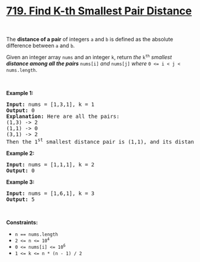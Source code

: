 # <a class="no-underline hover:text-blue-s dark:hover:text-dark-blue-s truncate cursor-text whitespace-normal hover:!text-[inherit]" href="https://leetcode.com/problems/find-k-th-smallest-pair-distance/" target="_blank">719. Find K-th Smallest Pair Distance</a>

<p>&nbsp;</p><p>The <strong>distance of a pair</strong> of integers <code>a</code> and <code>b</code> is defined as the absolute difference between <code>a</code> and <code>b</code>.</p>

<p>Given an integer array <code>nums</code> and an integer <code>k</code>, return <em>the</em> <code>k<sup>th</sup></code> <em>smallest <strong>distance among all the pairs</strong></em> <code>nums[i]</code> <em>and</em> <code>nums[j]</code> <em>where</em> <code>0 &lt;= i &lt; j &lt; nums.length</code>.</p>

<p>&nbsp;</p>
<p><strong class="example">Example 1:</strong></p>

<pre><strong>Input:</strong> nums = [1,3,1], k = 1
<strong>Output:</strong> 0
<strong>Explanation:</strong> Here are all the pairs:
(1,3) -&gt; 2
(1,1) -&gt; 0
(3,1) -&gt; 2
Then the 1<sup>st</sup> smallest distance pair is (1,1), and its distance is 0.
</pre>

<p><strong class="example">Example 2:</strong></p>

<pre><strong>Input:</strong> nums = [1,1,1], k = 2
<strong>Output:</strong> 0
</pre>

<p><strong class="example">Example 3:</strong></p>

<pre><strong>Input:</strong> nums = [1,6,1], k = 3
<strong>Output:</strong> 5
</pre>

<p>&nbsp;</p>
<p><strong>Constraints:</strong></p>

<ul>
	<li><code>n == nums.length</code></li>
	<li><code>2 &lt;= n &lt;= 10<sup>4</sup></code></li>
	<li><code>0 &lt;= nums[i] &lt;= 10<sup>6</sup></code></li>
	<li><code>1 &lt;= k &lt;= n * (n - 1) / 2</code></li>
</ul>
